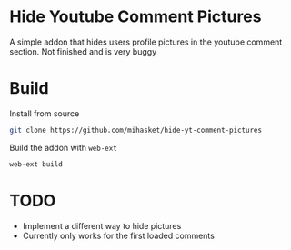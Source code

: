 # Hide Youtube Comment Pictures

A simple addon that hides users profile pictures in the youtube comment section. Not finished and is very buggy

# Build
Install from source
```bash
git clone https://github.com/mihasket/hide-yt-comment-pictures
```

Build the addon with `web-ext`
```bash
web-ext build
```

# TODO
- Implement a different way to hide pictures
- Currently only works for the first loaded comments

